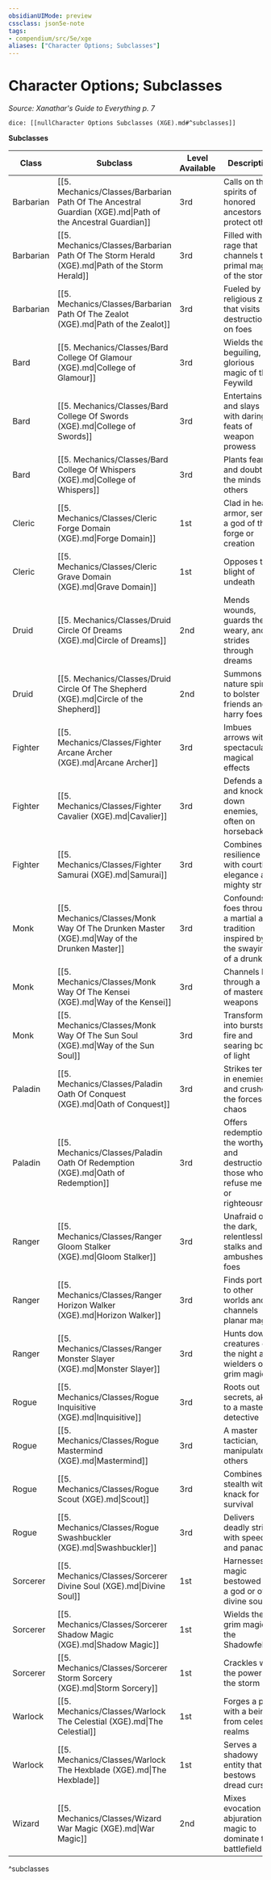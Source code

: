 ```yaml
---
obsidianUIMode: preview
cssclass: json5e-note
tags:
- compendium/src/5e/xge
aliases: ["Character Options; Subclasses"]
---
```

# Character Options; Subclasses
*Source: Xanathar's Guide to Everything p. 7* 

`dice: [[nullCharacter Options Subclasses (XGE).md#^subclasses]]`

**Subclasses**

| Class | Subclass | Level Available | Description |
|-------|----------|-----------------|-------------|
| Barbarian | [[5. Mechanics/Classes/Barbarian Path Of The Ancestral Guardian (XGE).md\|Path of the Ancestral Guardian]] | 3rd | Calls on the spirits of honored ancestors to protect others |
| Barbarian | [[5. Mechanics/Classes/Barbarian Path Of The Storm Herald (XGE).md\|Path of the Storm Herald]] | 3rd | Filled with a rage that channels the primal magic of the storm |
| Barbarian | [[5. Mechanics/Classes/Barbarian Path Of The Zealot (XGE).md\|Path of the Zealot]] | 3rd | Fueled by a religious zeal that visits destruction on foes |
| Bard | [[5. Mechanics/Classes/Bard College Of Glamour (XGE).md\|College of Glamour]] | 3rd | Wields the beguiling, glorious magic of the Feywild |
| Bard | [[5. Mechanics/Classes/Bard College Of Swords (XGE).md\|College of Swords]] | 3rd | Entertains and slays with daring feats of weapon prowess |
| Bard | [[5. Mechanics/Classes/Bard College Of Whispers (XGE).md\|College of Whispers]] | 3rd | Plants fear and doubt in the minds of others  |
| Cleric | [[5. Mechanics/Classes/Cleric Forge Domain (XGE).md\|Forge Domain]] | 1st | Clad in heavy armor, serves a god of the forge or creation |
| Cleric | [[5. Mechanics/Classes/Cleric Grave Domain (XGE).md\|Grave Domain]] | 1st | Opposes the blight of undeath |
| Druid | [[5. Mechanics/Classes/Druid Circle Of Dreams (XGE).md\|Circle of Dreams]] | 2nd | Mends wounds, guards the weary, and strides through dreams |
| Druid | [[5. Mechanics/Classes/Druid Circle Of The Shepherd (XGE).md\|Circle of the Shepherd]] | 2nd | Summons nature spirits to bolster friends and harry foes |
| Fighter | [[5. Mechanics/Classes/Fighter Arcane Archer (XGE).md\|Arcane Archer]] | 3rd | Imbues arrows with spectacular magical effects |
| Fighter | [[5. Mechanics/Classes/Fighter Cavalier (XGE).md\|Cavalier]] | 3rd | Defends allies and knocks down enemies, often on horseback |
| Fighter | [[5. Mechanics/Classes/Fighter Samurai (XGE).md\|Samurai]] | 3rd | Combines resilience with courtly elegance and mighty strikes |
| Monk | [[5. Mechanics/Classes/Monk Way Of The Drunken Master (XGE).md\|Way of the Drunken Master]] | 3rd | Confounds foes through a martial arts tradition inspired by the swaying of a drunkard |
| Monk | [[5. Mechanics/Classes/Monk Way Of The Kensei (XGE).md\|Way of the Kensei]] | 3rd | Channels ki through a set of mastered weapons |
| Monk | [[5. Mechanics/Classes/Monk Way Of The Sun Soul (XGE).md\|Way of the Sun Soul]] | 3rd | Transforms ki into bursts of fire and searing bolts of light |
| Paladin | [[5. Mechanics/Classes/Paladin Oath Of Conquest (XGE).md\|Oath of Conquest]] | 3rd | Strikes terror in enemies and crushes the forces of chaos |
| Paladin | [[5. Mechanics/Classes/Paladin Oath Of Redemption (XGE).md\|Oath of Redemption]] | 3rd | Offers redemption to the worthy and destruction to those who refuse mercy or righteousness |
| Ranger | [[5. Mechanics/Classes/Ranger Gloom Stalker (XGE).md\|Gloom Stalker]] | 3rd | Unafraid of the dark, relentlessly stalks and ambushes foes |
| Ranger | [[5. Mechanics/Classes/Ranger Horizon Walker (XGE).md\|Horizon Walker]] | 3rd | Finds portals to other worlds and channels planar magic |
| Ranger | [[5. Mechanics/Classes/Ranger Monster Slayer (XGE).md\|Monster Slayer]] | 3rd | Hunts down creatures of the night and wielders of grim magic |
| Rogue | [[5. Mechanics/Classes/Rogue Inquisitive (XGE).md\|Inquisitive]] | 3rd | Roots out secrets, akin to a masterful detective |
| Rogue | [[5. Mechanics/Classes/Rogue Mastermind (XGE).md\|Mastermind]] | 3rd | A master tactician, manipulates others |
| Rogue | [[5. Mechanics/Classes/Rogue Scout (XGE).md\|Scout]] | 3rd | Combines stealth with a knack for survival |
| Rogue | [[5. Mechanics/Classes/Rogue Swashbuckler (XGE).md\|Swashbuckler]] | 3rd | Delivers deadly strikes with speed and panache  |
| Sorcerer | [[5. Mechanics/Classes/Sorcerer Divine Soul (XGE).md\|Divine Soul]] | 1st | Harnesses magic bestowed by a god or other divine source |
| Sorcerer | [[5. Mechanics/Classes/Sorcerer Shadow Magic (XGE).md\|Shadow Magic]] | 1st | Wields the grim magic of the Shadowfell |
| Sorcerer | [[5. Mechanics/Classes/Sorcerer Storm Sorcery (XGE).md\|Storm Sorcery]] | 1st | Crackles with the power of the storm |
| Warlock | [[5. Mechanics/Classes/Warlock The Celestial (XGE).md\|The Celestial]] | 1st | Forges a pact with a being from celestial realms |
| Warlock | [[5. Mechanics/Classes/Warlock The Hexblade (XGE).md\|The Hexblade]] | 1st | Serves a shadowy entity that bestows dread curses |
| Wizard | [[5. Mechanics/Classes/Wizard War Magic (XGE).md\|War Magic]] | 2nd | Mixes evocation and abjuration magic to dominate the battlefield |
^subclasses